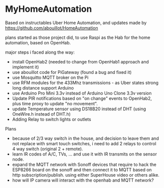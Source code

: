 # MyHomeAutomation
Based on instructables Uber Home Automation, and updates made by https://github.com/abouillot/HomeAutomation

plans started as those project did, to use Raspi as the Hab for the home automation, 
based on OpenHab.

major steps i faced along the way:
- install OpenHab2 (needed to change from OpenHab1 approach and implement it)
- use abouillot code for PiGateway (found a bug and fixed it)
- use Mosquitto MQTT broker on the Pi
- use RFM modules for the 433Mhz transmissions - as Uber states strong long distance support
Arduino
- use Arduino Pro Mini 3.3v instead of Arduino Uno Clone 3.3v version
- Update PIR notifications based on "on change" events to OpenHab2, plus time proxy to update "no movement".
- update Temperature sensor using DS18B20 instead of DHT (using OneWire.h instead of DHT.h)
- Adding Relay to switch lights or outlets

Plans
- because of 2/3 way switch in the house, and decision to leave them and not replace with smart touch switches, i need to add 2 relays to control 4 way switch (original 2 + remote).
- learn IR codes of A/C, TVs, ... and use it with IR transmits on the sensor node.
- expand the MQTT network with Sonoff devices that require to hack the ESP8266 board on the sonoff and then connect it to MQTT based on http subscription/publish. using either SuperHouse video or others alike.
- how will IP camera will interact with the openhab and MQTT network?
